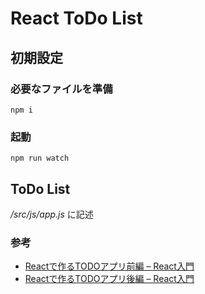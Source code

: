 # React ToDo List

## 初期設定

### 必要なファイルを準備

`npm i`

### 起動

`npm run watch`

## ToDo List

*/src/js/app.js* に記述

### 参考

+ [Reactで作るTODOアプリ前編 – React入門](https://www.to-r.net/media/react-tutorial13/)
+ [Reactで作るTODOアプリ後編 – React入門](https://www.to-r.net/media/react-tutorial14/)